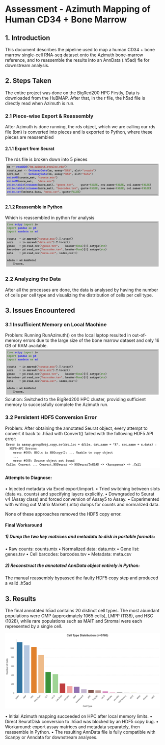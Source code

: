 # Assessment - Azimuth Mapping of Human CD34 $+$  Bone Marrow

## 1. Introduction

This document describes the pipeline used to map a human CD34 $+$  bone marrow single-cell RNA-seq dataset onto the Azimuth bone-marrow reference, and to reassemble the results into an AnnData (.h5ad) fle for downstream analysis.

## 2. Steps Taken

The entire project was done on the BigRed200 HPC Firstly, Data is downloaded from the HuBMAP. After that, in the r file, the h5ad file is directly read when Azimuth is run.

### 2.1 Piece-wise Export & Reassembly

After Azimuth is done running, the rds object, which we are calling our rds file (bm) is converted into pieces and is exported to Python, where these pieces are reassembled

#### 2.1.1 Export from Seurat
The rds file is broken down into 5 pieces 
![Figure 1: Export from R](r_out.png)

#### 2.1.2 Reassemble in Python
Which is reassembled in python for analysis
![Figure 2: Combine in Python](py_in.png)

### 2.2 Analyzing the Data

After all the processes are done, the data is analysed by having the number of cells per cell type and visualizing the distribution of cells per cell type.

## 3. Issues Encountered

### 3.1 Insufficient Memory on Local Machine

Problem: Running RunAzimuth() on the local laptop resulted in out-of-memory errors due to the large size of the bone marrow dataset and only 16 GB of RAM available.
![Figure 3: Combine in Python](py_in.png)
Solution: Switched to the BigRed200 HPC cluster, providing sufficient memory to successfully complete the Azimuth run.

### 3.2 Persistent HDF5 Conversion Error

Problem: After obtaining the annotated Seurat object, every attempt to convert it back to .h5ad with Convert() failed with the following HDF5 API error:
![Figure 4: Error Exporting h5ad Directly](err.png)

#### Attempts to Diagnose:

• Injected metadata via Excel export/import.
• Tried switching between slots (data vs. counts) and specifying layers explicitly.
• Downgraded to Seurat v4 (Assay class) and forced conversion of Assay5 to Assay.
• Experimented with writing out Matrix Market (.mtx) dumps for counts and normalized data.

None of these approaches removed the HDF5 copy error.

#### Final Workaround

##### 1) Dump the two key matrices and metadata to disk in portable formats:

• Raw counts: counts.mtx
• Normalized data: data.mtx
• Gene list: genes.tsv
• Cell barcodes: barcodes.tsv
• Metadata: meta.csv

##### 2) Reconstruct the annotated AnnData object entirely in Python:

The manual reassembly bypassed the faulty HDF5 copy step and produced a valid .h5ad

## 3. Results

The final annotated h5ad contains 20 distinct cell types. The most abundant populations were GMP (approximately 1065 cells), LMPP (1138), and HSC (1028), while rare populations such as MAIT and Stromal were each represented by a single cell.


![Figure 5: Distribution of Cells per Cell Type](Distribution.png)


• Initial Azimuth mapping succeeded on HPC after local memory limits.
• Direct SeuratDisk conversion to .h5ad was blocked by an HDF5 copy bug.
• Workaround: export assay matrices and metadata separately, then reassemble in Python.
• The resulting AnnData file is fully compatible with Scanpy or Anndata for downstream analyses.

